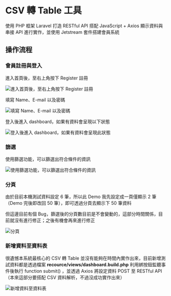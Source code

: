 # CSV 轉 Table 工具

使用 PHP 框架 Laravel 打造 RESTful API 搭配 JavaScript + Axios 顯示資料與串接 API 進行實作，並使用 Jetstream 套件搭建會員系統

## 操作流程

### 會員註冊與登入

進入首頁後，至右上角按下 Register 註冊

![進入首頁後，至右上角按下 Register 註冊](https://i.imgur.com/LgJSSKB.png)

填寫 Name、E-mail 以及密碼

![填寫 Name、E-mail 以及密碼](https://i.imgur.com/5bJ8MBb.png)

登入後進入 dashboard，如果有資料會呈現以下狀態

![登入後進入 dashboard，如果有資料會呈現此狀態](https://i.imgur.com/i01lSKc.png)

### 篩選

使用篩選功能，可以篩選出符合條件的資訊

![使用篩選功能，可以篩選出符合條件的資訊](https://i.imgur.com/TaoA0HS.png)

### 分頁

由於目前本機測試資料設定 6 筆，所以此 Demo 我先設定成一頁僅顯示 2 筆（Demo 完後即改回 50 筆），即可透過分頁去顯示下 50 筆資料

但這邊目前有個 Bug，篩選後的分頁數目前是不會變動的，這部分時間關係，目前就沒有進行修正；之後有機會再來進行修正

![分頁](https://i.imgur.com/s0resiL.png)

### 新增資料至資料表

很遺憾本系統最核心的 CSV 轉 Table 並沒有能夠在時間內實作出來，目前新增測試資料都是透過檔案 **recource/views/dashboard.build.php** 利用綁按鈕監聽事件後執行 function submit() ，並透過 Axios 將設定資料 POST 至 RESTful API（本來這部分要搭配 CSV 資料解析，不過沒成功實作出來）

![新增資料至資料表](https://i.imgur.com/sd4PUR5.png)